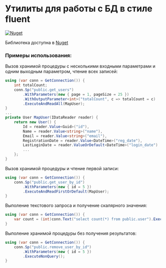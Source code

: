 Утилиты для работы с БД в стиле fluent
========
[![Nuget](https://img.shields.io/nuget/dt/Avalarin.Data.svg)](https://www.nuget.org/packages/Avalarin.Data/)

Библиотека доступна в [Nuget](https://www.nuget.org/packages/Avalarin.Data/)

### Примеры использования:

Вызов хранимой процедуры с несколькими входными параметрами и одним выходным параметром, чтение всех записей:
```csharp
using (var conn = GetConnection()) {
    int totalCount;
    conn.Sp("public.get_users")
        .WithParameters(new { page = 1, pageSize = 25 })
        .WithOutputParameter<int>("totalCount", c => totalCount = c)
        .ExecuteAndReadAll(MapUser);
}
...
private User MapUser(IDataReader reader) {
    return new User() {
        Id = reader.Value<Guid>("id"),
        Name = reader.Value<string>("name"),
        Email = reader.Value<string>("email"),
        RegistrationDate = reader.Value<DateTime>("reg_date"),
        LastLoginDate = reader.ValueOrDefault<DateTime>("login_date")
        ...
    };
}
```

Вызов хранимой процедуры и чтение первой записи:
```csharp
using (var conn = GetConnection()) {
    conn.Sp("public.get_user_by_id")
        .WithParameters(new { id = 5 })
        .ExecuteAndReadFirstOrDefault(MapUser);
}
```


Выполение текстового запроса и получение скалярного значения:
```csharp
using (var conn = GetConnection()) {
    var count = (int)conn.Text("select count(*) from public.user").ExecuteScalar();
}
```

Выполение хранимой процедуры без получения результатов:
```csharp
using (var conn = GetConnection()) {
    conn.Sp("public.remove_user_by_id")
        .WithParameters(new { id = 5 })
        .ExecuteNonQuery();
}
```
